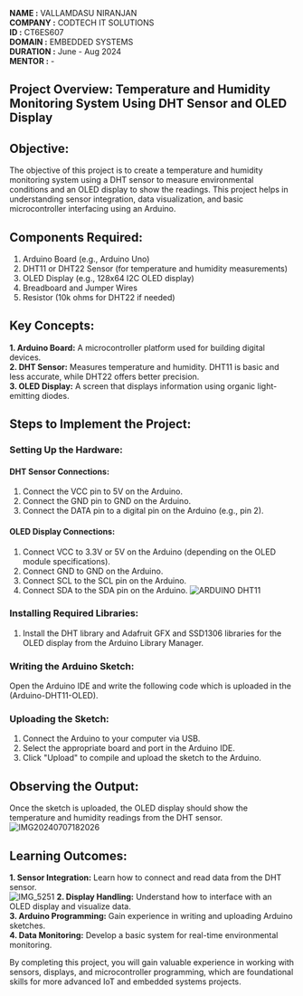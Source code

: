 **NAME     :** VALLAMDASU NIRANJAN  
**COMPANY  :** CODTECH IT SOLUTIONS  
**ID       :** CT6ES607  
**DOMAIN   :** EMBEDDED SYSTEMS  
**DURATION :** June - Aug 2024  
**MENTOR   :** -  

## Project Overview: Temperature and Humidity Monitoring System Using DHT Sensor and OLED Display

## Objective:
The objective of this project is to create a temperature and humidity monitoring system using a DHT sensor to measure environmental conditions and an OLED display to show the readings. This project helps in understanding sensor integration, data visualization, and basic microcontroller interfacing using an Arduino.

## Components Required:
1. Arduino Board (e.g., Arduino Uno)
2. DHT11 or DHT22 Sensor (for temperature and humidity measurements)
3. OLED Display (e.g., 128x64 I2C OLED display)
4. Breadboard and Jumper Wires
5. Resistor (10k ohms for DHT22 if needed)

## Key Concepts:
**1. Arduino Board:** A microcontroller platform used for building digital devices.  
**2. DHT Sensor:** Measures temperature and humidity. DHT11 is basic and less accurate, while DHT22 offers better precision.  
**3. OLED Display:** A screen that displays information using organic light-emitting diodes.

## Steps to Implement the Project:

### Setting Up the Hardware:

#### DHT Sensor Connections:
1. Connect the VCC pin to 5V on the Arduino.
2. Connect the GND pin to GND on the Arduino.
3. Connect the DATA pin to a digital pin on the Arduino (e.g., pin 2).

#### OLED Display Connections:
1. Connect VCC to 3.3V or 5V on the Arduino (depending on the OLED module specifications).
2. Connect GND to GND on the Arduino.
3. Connect SCL to the SCL pin on the Arduino.
4. Connect SDA to the SDA pin on the Arduino.
![ARDUINO DHT11](https://github.com/vallamdasuniranjan/CODETECH-TASK2/assets/174948070/f9487030-e01a-40d7-a391-42f4d934cca3)
### Installing Required Libraries:
1. Install the DHT library and Adafruit GFX and SSD1306 libraries for the OLED display from the Arduino Library Manager.

### Writing the Arduino Sketch:
Open the Arduino IDE and write the following code which is uploaded in the (Arduino-DHT11-OLED).

### Uploading the Sketch:
1. Connect the Arduino to your computer via USB.
2. Select the appropriate board and port in the Arduino IDE.
3. Click "Upload" to compile and upload the sketch to the Arduino.

## Observing the Output:
Once the sketch is uploaded, the OLED display should show the temperature and humidity readings from the DHT sensor.
![IMG20240707182026](https://github.com/vallamdasuniranjan/CODETECH-TASK2/assets/174948070/4f987171-1998-482c-a381-b8ae9649071a)

## Learning Outcomes:
**1. Sensor Integration:** Learn how to connect and read data from the DHT sensor.  
![IMG_5251](https://github.com/user-attachments/assets/51a87563-7a5a-4c61-862b-f13ae53b4111)
**2. Display Handling:** Understand how to interface with an OLED display and visualize data.  
**3. Arduino Programming:** Gain experience in writing and uploading Arduino sketches.  
**4. Data Monitoring:** Develop a basic system for real-time environmental monitoring.

By completing this project, you will gain valuable experience in working with sensors, displays, and microcontroller programming, which are foundational skills for more advanced IoT and embedded systems projects.
